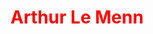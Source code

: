 <p align = "center">
  <samp>
    <h1> Arthur Le Menn </h1>
    <style>
      h1{color:red;}
    </style>
  </samp>
</p>
